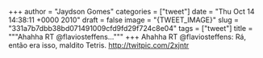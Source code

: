 
+++
author = "Jaydson Gomes"
categories = ["tweet"]
date = "Thu Oct 14 14:38:11 +0000 2010"
draft = false
image = "{TWEET_IMAGE}"
slug = "331a7b7dbb38bd071491009cfd9fd29f724c8e04"
tags = ["tweet"]
title = """Ahahha RT @flaviosteffens..."""
+++
Ahahha RT @flaviosteffens: Rá, então era isso, maldito Tetris. http://twitpic.com/2xjntr
